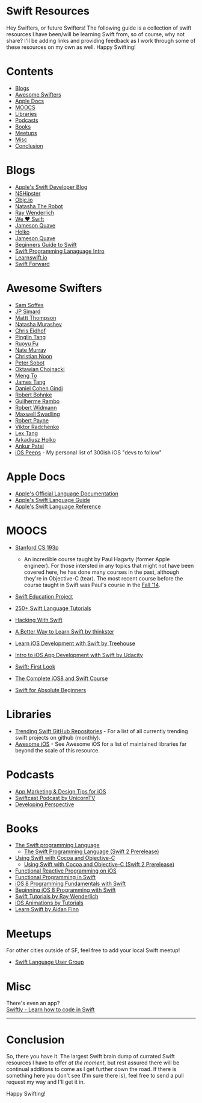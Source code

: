Swift Resources
===============

Hey Swifters, or future Swifters!
The following guide is a collection of swift resources I have been/will be learning Swift from, so of course, why not share? I'll be adding links and providing feedback as I work through some of these resources on my own as well. Happy Swifting!


# Contents
- [Blogs](#blogs)
- [Awesome Swifters](#awesome-swifters)
- [Apple Docs](#apple-docs)
- [MOOCS](#moocs)
- [Libraries](#libraries)
- [Podcasts](#podcasts)
- [Books](#books)
- [Meetups](#meetups)
- [Misc](#misc)
- [Conclusion](#conclusion)


# Blogs
- [Apple's Swift Developer Blog](https://developer.apple.com/swift/blog)
- [NSHipster](http://nshipster.com)
- [Objc.io](http://www.objc.io)
- [Natasha The Robot](http://natashatherobot.com)
- [Ray Wenderlich](http://www.raywenderlich.com/swift-language-tutorials)
- [We ❤️ Swift](https://www.weheartswift.com)
- [Jameson Quave](http://jamesonquave.com)
- [Holko](http://holko.pl)
- [Jameson Quave](http://jamesonquave.com)
- [Beginners Guide to Swift](http://blog.teamtreehouse.com/an-absolute-beginners-guide-to-swift)
- [Swift Programming Lanaguage Intro](http://www.appcoda.com/swift-programming-language-intro)
- [Learnswift.io](http://www.learnswift.io)
- [Swift Forward](https://swiftforward.wordpress.com)


# Awesome Swifters
- [Sam Soffes](https://github.com/soffes)
- [JP Simard](https://github.com/jpsim)
- [Mattt Thompson](https://github.com/mattt)
- [Natasha Murashev](https://github.com/NatashaTheRobot)
- [Chris Eidhof](https://github.com/chriseidhof)
- [Pinglin Tang](https://github.com/tangplin)
- [Ruoyu Fu](https://github.com/lingoer)
- [Nate Murray](https://github.com/jashmenn)
- [Christian Noon](https://github.com/cnoon)
- [Peter Sobot](https://github.com/psobot)
- [Oktawian Chojnacki](https://github.com/ochococo/Design-Patterns-In-Swift)
- [Meng To](https://github.com/MengTo)
- [James Tang](https://github.com/jamztang)
- [Daniel Cohen Gindi](https://github.com/danielgindi)
- [Robert Bohnke](https://github.com/robb)
- [Guilherme Rambo](https://github.com/insidegui)
- [Robert Widmann](https://github.com/CodaFi)
- [Maxwell Swadling](https://github.com/mxswd)
- [Robert Payne](https://github.com/robertjpayne)
- [Viktor Radchenko](https://github.com/vikmeup)
- [Lex Tang](https://github.com/lexrus)
- [Arkadiusz Holko](https://github.com/fastred)
- [Ankur Patel](https://github.com/ankurp)
- [iOS Peeps](https://twitter.com/preynolds_/lists/ios-peeps) - My personal list of 300ish iOS "devs to follow"


# Apple Docs
- [Apple's Official Language Documentation](https://developer.apple.com/library/prerelease/ios/documentation/Swift/Conceptual/Swift_Programming_Language)
- [Apple's Swift Language Guide](https://developer.apple.com/library/prerelease/ios/documentation/Swift/Conceptual/Swift_Programming_Language/TheBasics.html)
- [Apple's Swift Language Reference](https://developer.apple.com/library/prerelease/ios/documentation/Swift/Conceptual/Swift_Programming_Language/AboutTheLanguageReference.html)


# MOOCS
- [Stanford CS 193p](https://itunes.apple.com/us/course/developing-ios-8-apps-swift/id961180099)
	- An incredible course taught by Paul Hagarty (former Apple engineer). For those intersted in any topics that might not have been covered here, he has done many courses in the past, although they're in Objective-C (tear). The most recent course before the course taught in Swift was Paul's course in the [Fall '14](https://itunes.apple.com/us/course/developing-ios-7-apps-for/id733644550).

- [Swift Education Project](https://swifteducation.github.io)
- [250+ Swift Language Tutorials](https://www.youtube.com/playlist?list=PLxwBNxx9j4PUpjCEVwjqFvNecNvQ6Dj6G)
- [Hacking With Swift](https://www.hackingwithswift.com)
- [A Better Way to Learn Swift by thinkster](https://thinkster.io/a-better-way-to-learn-swift)
- [Learn iOS Development with Swift by Treehouse](https://teamtreehouse.com/tracks/ios-development-with-swift)
- [Intro to iOS App Development with Swift by Udacity](https://www.udacity.com/course/intro-to-ios-app-development-with-swift--ud585)
- [Swift: First Look](https://www.codeschool.com/pluralsight-courses/swift-first-look)
- [The Complete iOS8 and Swift Course](https://www.udemy.com/complete-ios-developer-course)
- [Swift for Absolute Beginners](https://www.youtube.com/watch?v=t7xUvFs3cPI&list=UUuD-wbMZDn2C2_GwcMqterg)


# Libraries
- [Trending Swift GitHub Repositories](https://github.com/trending?l=swift&since=monthly) - For a list of all currently trending swift projects on github (monthly).
- [Awesome iOS](https://github.com/vsouza/awesome-ios) - See Awesome iOS for a list of maintained libraries far beyond the scale of this resource.


# Podcasts
- [App Marketing & Design Tips for iOS](https://itunes.apple.com/us/podcast/app-masters-mobile-growth/id643216602)
- [Swiftcast Podcast by UnicornTV](https://itunes.apple.com/us/podcast/swiftcasttv/id924601425)
- [Developing Perspective](https://itunes.apple.com/us/podcast/developing-perspective/id452019300)


# Books
- [The Swift programming Language](https://itunes.apple.com/us/book/swift-programming-language/id881256329)
	- [The Swift Programming Language (Swift 2 Prerelease)](https://itunes.apple.com/us/book/swift-programming-language/id1002622538)
- [Using Swift with Cocoa and Objective-C](https://itunes.apple.com/us/book/using-swift-cocoa-objective/id888894773)
	- [Using Swift with Cocoa and Objective-C (Swift 2 Prerelease)](https://itunes.apple.com/us/book/using-swift-cocoa-objective/id1002624212)
- [Functional Reactive Programming on iOS](https://leanpub.com/iosfrp)
- [Functional Programming in Swift](http://www.objc.io/books/fpinswift)
- [iOS 8 Programming Fundamentals with Swift](http://shop.oreilly.com/product/0636920034278.do)
- [Beginning iOS 8 Programming with Swift](http://www.appcoda.com/swift)
- [Swift Tutorials by Ray Wenderlich](http://www.raywenderlich.com/74832/three-new-swift-books)
- [iOS Animations by Tutorials](http://www.raywenderlich.com/store/ios-animations-by-tutorials)
- [Learn Swift by Aidan Finn](http://books.aidanf.net/learn-swift)


# Meetups
For other cities outside of SF, feel free to add your local Swift meetup!

- [Swift Language User Group](http://www.meetup.com/swift-language)


# Misc
There's even an app?  
[Swiftly - Learn how to code in Swift](https://itunes.apple.com/us/app/swifty-learn-to-code-in-swift!/id886315617)

---

# Conclusion
So, there you have it. The largest Swift brain dump of currated Swift resources I have to offer <i>at the moment</i>, but rest assured there will be continual additions to come as I get further down the road. If there is something here you don't see (I'm sure there is), feel free to send a pull request my way and I'll get it in.

Happy Swifting!